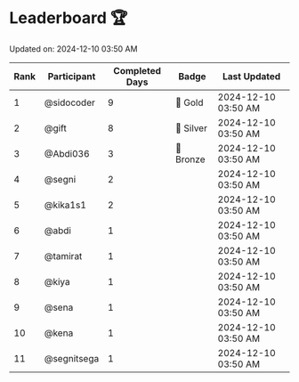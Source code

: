 # Leaderboard 🏆

Updated on: 2024-12-10 03:50 AM

| Rank | Participant       | Completed Days | Badge      | Last Updated         |
|------|-------------------|----------------|------------|----------------------|
| 1    | @sidocoder        | 9              | 🏅 Gold     | 2024-12-10 03:50 AM |
| 2    | @gift             | 8              | 🥈 Silver   | 2024-12-10 03:50 AM |
| 3    | @Abdi036          | 3              | 🥉 Bronze   | 2024-12-10 03:50 AM |
| 4    | @segni            | 2              |            | 2024-12-10 03:50 AM |
| 5    | @kika1s1          | 2              |            | 2024-12-10 03:50 AM |
| 6    | @abdi             | 1              |            | 2024-12-10 03:50 AM |
| 7    | @tamirat          | 1              |            | 2024-12-10 03:50 AM |
| 8    | @kiya             | 1              |            | 2024-12-10 03:50 AM |
| 9    | @sena             | 1              |            | 2024-12-10 03:50 AM |
| 10   | @kena             | 1              |            | 2024-12-10 03:50 AM |
| 11   | @segnitsega       | 1              |            | 2024-12-10 03:50 AM |
